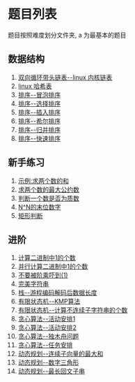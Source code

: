 题目列表
====
题目按照难度划分文件夹, a 为最基本的题目

数据结构
---

1. [双向循环带头链表--linux 内核链表](data_structure/linux_list.c)
1. [linux 哈希表](data_structure/linux_hlist.c)
1. [排序--冒泡排序](data_structure/bubbleSort.c)
1. [排序--选择排序](data_structure/Sort/selectionSort.c)
1. [排序--插入排序](data_structure/Sort/insectionSort.c)
1. [排序--希尔排序](data_structure/Sort/shellSort.c)
1. [排序--归并排序](data_structure/Sort/mergeSort.c)
1. [排序--快速排序](data_structure/Sort/quickSort.c)
 

新手练习
---

1. [示例:求两个数的和](a/add.c)
1. [求两个数的最大公约数](a/gcd.c)
1. [判断一个数是否为质数](a/isPrime.c)
1. [N^N的末位数字](a/lastDigitOfNPowerN.c)
1. [矩形判断](a/isRectangle.c)

进阶
---

1. [计算二进制中1的个数](b/count1binary.c)
1. [并行计算二进制中1的个数](b/count1binaryParallel.c)
1. [不要被阶乘吓到(1)](b/zerosInFactorial.c)
1. [完美字符串](b/perfectString.c)
1. [栈--游程编码解码后数据长度](b/uncmprsLength.c)
1. [有限状态机--KMP算法](b/KMP.c)
1. [有限状态机--计算不连续子字符串的个数](b/countDisctnSubstr.c)
1. [贪心算法--活动安排1](b/scheduleArrage.c)
1. [贪心算法--活动安排2](b/scheduleArrage2.c)
1. [贪心算法--独木舟问题](b/canoeNumber.c)
1. [贪心算法--任务安排](b/taskArrage.c)
1. [动态规划--连续子向量的最大和](b/findMaxSubArraySum.c)
1. [动态规划--数字三角形](b/triNumber.c)
1. [动态规划--最长回文子串](b/findMaxPldrmSubstr.c)

